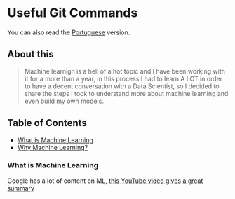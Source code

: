 # Useful Git Commands

You can also read the [Portuguese](translation/README.pt-br.md) version.

## About this
> Machine learnign is a hell of a hot topic and I have been working with it for a more than a year, in this process I had to learn A LOT in order to have a decent conversation with a Data Scientist, so I decided to share the steps I took to understand more about machine learning and even build my own models.

## Table of Contents

* [What is Machine Learning](#what-is-machine-learning)
* [Why Machine Learning?](#why-machine-learning)

### What is Machine Learning

Google has a lot of content on ML, [this YouTube video gives a great summary](https://youtu.be/HcqpanDadyQ)


